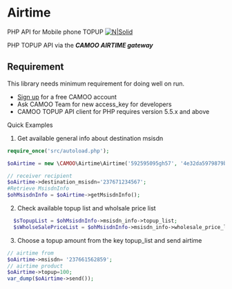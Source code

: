 # Airtime
PHP API for Mobile phone TOPUP
[![N|Solid](https://www.camoo.cm/img/icon/camoo_logo_thom1.png)](https://www.camoo.cm/)

PHP TOPUP API via the **_CAMOO AIRTIME gateway_**

Requirement
-----------

This library needs minimum requirement for doing well on run.

   - [Sign up](https://www.camoo.cm/join) for a free CAMOO account
   - Ask CAMOO Team for new access_key for developers
   - CAMOO TOPUP API client for PHP requires version 5.5.x and above

Quick Examples

1) Get available general info about destination msisdn
```php
require_once('src/autoload.php');

$oAirtime = new \CAMOO\Airtime\Airtime('592595095gh57', '4e32da5979879b89479847b9798479494984');

// receiver recipient
$oAirtime->destination_msisdn='237671234567';
#Retrieve MsisdnInfo
$ohMsisdnInfo = $oAirtime->getMsisdnInfo();
```
2) Check available topup list and wholsale price list
```php
  $sTopupList = $ohMsisdnInfo->msisdn_info->topup_list;
  $sWholseSalePriceList = $ohMsisdnInfo->msisdn_info->wholesale_price_list; // your price for each topup product
```
3) Choose a topup amount from the key topup_list and send airtime
```php
// airtime from
$oAirtime->msisdn= '237661562859';
// airtime product
$oAirtime->topup=100;
var_dump($oAirtime->send());
  ```
